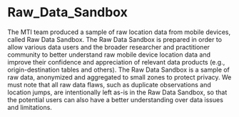 # Raw_Data_Sandbox
The MTI team produced a sample of raw location data from mobile devices, called Raw Data Sandbox. The Raw Data Sandbox is prepared in order to allow various data users and the broader researcher and practitioner community to better understand raw mobile device location data and improve their confidence and appreciation of relevant data products (e.g., origin-destination tables and others). The Raw Data Sandbox is a sample of raw data, anonymized and aggregated to small zones to protect privacy. We must note that all raw data flaws, such as duplicate observations and location jumps, are intentionally left as-is in the Raw Data Sandbox, so that the potential users can also have a better understanding over data issues and limitations.
